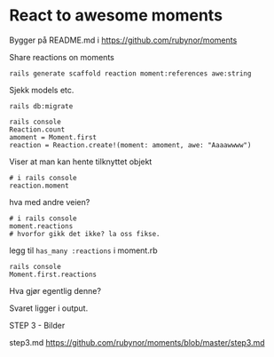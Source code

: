 
# React to awesome moments

Bygger på README.md i https://github.com/rubynor/moments

Share reactions on moments

    rails generate scaffold reaction moment:references awe:string

Sjekk models etc. 

    rails db:migrate

    rails console
    Reaction.count
    amoment = Moment.first
    reaction = Reaction.create!(moment: amoment, awe: "Aaaawwww")

Viser at man kan hente tilknyttet objekt

    # i rails console
    reaction.moment
    
hva med andre veien?

    # i rails console
    moment.reactions 
    # hvorfor gikk det ikke? la oss fikse.
    

legg til `has_many :reactions` i moment.rb

    rails console
    Moment.first.reactions

Hva gjør egentlig denne?

Svaret ligger i output.


STEP 3 - Bilder

step3.md https://github.com/rubynor/moments/blob/master/step3.md
